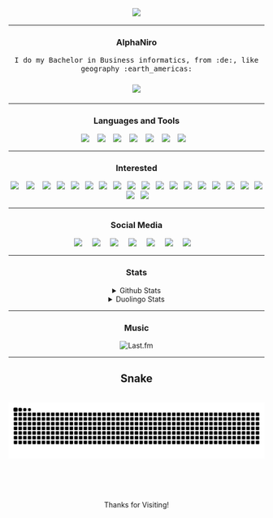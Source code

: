 <p align="center">
     <img src="https://readme-typing-svg.herokuapp.com?font=Fira+Code&weight=700&size=28&letterSpacing=big&duration=3000&pause=500&color=0ED7F3&background=FF541900&center=true&vCenter=true&width=500&height=70&lines=Welcome+To+Planet+Earth+%F0%9F%8C%8E;Nice+To+Meet+You+%F0%9F%91%8B"
</p>

<hr>

<h3 align="center">AlphaNiro</h3>
<p align="center">
  <samp>I do my Bachelor in Business informatics, from :de:, like geography :earth_americas:</samp>
</p>

<h3 align="center">
<a href="https://visitcount.itsvg.in">
  <img src="https://visitcount.itsvg.in/api?id=A2N1&label=Profile%20Views&color=12&icon=1&pretty=true" />
</a>

<hr>

<h3 align="center">Languages and Tools</h3>
<p align="center">
     <a target="_blank"href="https://www.java.com"><img src="https://img.shields.io/badge/java-%23ED8B00.svg?style=for-the-badge&logo=openjdk&logoColor=white" /></a>&nbsp;&nbsp;&nbsp;
     <a target="_blank"href="https://en.wikipedia.org/wiki/PowerShell"><img src="https://img.shields.io/badge/PowerShell-%235391FE.svg?style=for-the-badge&logo=powershell&logoColor=white" /></a>&nbsp;&nbsp;&nbsp;
     <a target="_blank"href="https://en.wikipedia.org/wiki/Windows_Terminal"><img src="https://img.shields.io/badge/Windows%20Terminal-%234D4D4D.svg?style=for-the-badge&logo=windows-terminal&logoColor=white" /></a>&nbsp;&nbsp;&nbsp;
     <a target="_blank"href="https://www.oracle.com/database/sqldeveloper"><img src="https://img.shields.io/badge/Oracle-F80000?style=for-the-badge&logo=oracle&logoColor=white" /></a>&nbsp;&nbsp;&nbsp;
     <a target="_blank"href="https://en.wikipedia.org/wiki/HTML5"><img src="https://img.shields.io/badge/html5-%23E34F26.svg?style=for-the-badge&logo=html5&logoColor=white" /></a>&nbsp;&nbsp;&nbsp;
     <a target="_blank"href="https://en.wikipedia.org/wiki/Markdown"><img src="https://img.shields.io/badge/markdown-%23000000.svg?style=for-the-badge&logo=markdown&logoColor=white" /></a>&nbsp;&nbsp;&nbsp;   
     <a target="_blank"href="https://spring.io/"><img src="https://img.shields.io/badge/spring-%236DB33F.svg?style=for-the-badge&logo=spring&logoColor=white" /></a>&nbsp;&nbsp;&nbsp;
</p>

<hr>

<h3 align="center">Interested</h3>
<p align="center">
     <img src="https://img.shields.io/badge/c-%2300599C.svg?style=for-the-badge&logo=c&logoColor=white" />&nbsp;&nbsp;&nbsp;
     <img src="https://img.shields.io/badge/c%23-%23239120.svg?style=for-the-badge&logo=csharp&logoColor=white" />&nbsp;&nbsp;&nbsp;
     <img src="https://img.shields.io/badge/c++-%2300599C.svg?style=for-the-badge&logo=c%2B%2B&logoColor=white" />&nbsp;&nbsp;
     <img src="https://img.shields.io/badge/dart-%230175C2.svg?style=for-the-badge&logo=dart&logoColor=white" />&nbsp;&nbsp;
     <img src="https://img.shields.io/badge/elixir-%234B275F.svg?style=for-the-badge&logo=elixir&logoColor=white" />&nbsp;&nbsp;
     <img src="https://img.shields.io/badge/Fortran-%23734F96.svg?style=for-the-badge&logo=fortran&logoColor=white" />&nbsp;&nbsp;
     <img src="https://img.shields.io/badge/go-%2300ADD8.svg?style=for-the-badge&logo=go&logoColor=white" />&nbsp;&nbsp;
     <img src="https://img.shields.io/badge/kotlin-%237F52FF.svg?style=for-the-badge&logo=kotlin&logoColor=white" />&nbsp;&nbsp;
     <img src="https://img.shields.io/badge/javascript-%23323330.svg?style=for-the-badge&logo=javascript&logoColor=%23F7DF1E" />&nbsp;&nbsp;
     <img src="https://img.shields.io/badge/perl-%2339457E.svg?style=for-the-badge&logo=perl&logoColor=white" />&nbsp;&nbsp;
     <img src="https://img.shields.io/badge/php-%23777BB4.svg?style=for-the-badge&logo=php&logoColor=white" />&nbsp;&nbsp;
     <img src="https://img.shields.io/badge/python-3670A0?style=for-the-badge&logo=python&logoColor=ffdd54" />&nbsp;&nbsp;
     <img src="https://img.shields.io/badge/r-%23276DC3.svg?style=for-the-badge&logo=r&logoColor=white" />&nbsp;&nbsp;
     <img src="https://img.shields.io/badge/ruby-%23CC342D.svg?style=for-the-badge&logo=ruby&logoColor=white" />&nbsp;&nbsp;
     <img src="https://img.shields.io/badge/rust-%23000000.svg?style=for-the-badge&logo=rust&logoColor=white" />&nbsp;&nbsp;
     <img src="https://img.shields.io/badge/typescript-%23007ACC.svg?style=for-the-badge&logo=typescript&logoColor=white" />&nbsp;&nbsp;
     <img src="https://img.shields.io/badge/AWS-%23FF9900.svg?style=for-the-badge&logo=amazon-aws&logoColor=white" />&nbsp;&nbsp;
     <img src="https://img.shields.io/badge/azure-%230072C6.svg?style=for-the-badge&logo=microsoftazure&logoColor=white" />&nbsp;&nbsp;
     <img src="https://img.shields.io/badge/Cloudflare-F38020?style=for-the-badge&logo=Cloudflare&logoColor=white" />&nbsp;&nbsp;
     <img src="https://img.shields.io/badge/Render-%46E3B7.svg?style=for-the-badge&logo=render&logoColor=white" />&nbsp;&nbsp;
</p>

<hr>

<h3 align="center">Social Media</h3>
<p align="center">
     <a target="_blank"href="https://discordapp.com/users/379676311263641603"><img src="https://img.shields.io/badge/Discord-%235865F2.svg?style=for-the-badge&logo=discord&logoColor=white" /></a>&nbsp;&nbsp;&nbsp;&nbsp;
     <a target="_blank"href="Link"><img src="https://img.shields.io/badge/Instagram-%23E4405F.svg?style=for-the-badge&logo=Instagram&logoColor=white" /></a>&nbsp;&nbsp;&nbsp;&nbsp;
     <a target="_blank"href="Link"><img src="https://img.shields.io/badge/linkedin-%230077B5.svg?&style=for-the-badge&logo=linkedin&logoColor=white" /></a>&nbsp;&nbsp;&nbsp;&nbsp;
     <a target="_blank"href="https://leetcode.com/u/A2N1/"><img src="https://img.shields.io/badge/LeetCode-000000?style=for-the-badge&logo=LeetCode&logoColor=#d16c06" /></a>&nbsp;&nbsp;&nbsp;&nbsp;
     <a href="Link"><img src="https://img.shields.io/badge/gmail-%23D14836.svg?&style=for-the-badge&logo=gmail&logoColor=white" /></a>&nbsp;&nbsp;&nbsp;&nbsp;
     <a target="_blank"href="https://de.duolingo.com/profile/AlphaNiro"><img src="https://img.shields.io/badge/Duolingo-%234DC730.svg?style=for-the-badge&logo=Duolingo&logoColor=white" /></a>&nbsp;&nbsp;&nbsp;&nbsp;
     <a target="_blank"href="https://steamcommunity.com/id/AlphaNiro/"><img src="https://img.shields.io/badge/steam-%23000000.svg?style=for-the-badge&logo=steam&logoColor=white" /></a>&nbsp;&nbsp;&nbsp;&nbsp;
</p>

<hr>

<h3 align="center">Stats</h3>
<div align=center>
<details>
     <summary>
     Github Stats
     </summary>
     <br />
     <img width=440 height=200 src="https://streak-stats.demolab.com?user=A2N1&theme=tokyonight&border_radius=10&card_width=440&card_height=200" alt="GitHub Streak" /></a>
     <img width=440 height=200 src="https://github-readme-stats.vercel.app/api/top-langs/?username=A2N1&layout=compact&theme=tokyonight" alt="Top Languages">
     <img width=440 height=200 src="https://github-readme-stats.vercel.app/api?username=A2N1&&rank_icon=github&theme=tokyonight&hide_border=false&include_all_commits=true&count_private=true&show_icons=true" alt="GitHub Stats">
</details>
</div>

<div align=center>
<details>
    <summary>
    Duolingo Stats
    </summary>
    <br />
    <img src="https://duolingo-stats-card.vercel.app/api?username=AlphaNiro&theme=tokyonight&sort=xp" alt="Duolingo Stats"/>
</details>
</div>

<hr>

<h3 align="center">Music</h3>
<div align=center>
     <img src="https://github-readme-lastfm-stats.netlify.app/.netlify/functions/card?user=AlphaNiro&theme=dark&show_scrobbles=true" alt="Last.fm"/>

<!-- 
Readme Typing SVG: https://github.com/denvercoder1/readme-typing-svg           license: MIT License
Badgets: https://github.com/Ileriayo/markdown-badges                           license: MIT License
VisitCount: https://github.com/VishwaGauravIn/visit-count-pro                  license: No License
GitHub Stats: https://github.com/anuraghazra/github-readme-stats               license: MIT License
Duolingo Stats: https://github.com/KevzPeter/Duolingo-Stats-Card               license: No License
Last.fm: https://github.com/rafaelwi/github-readme-lastfm-stats                license: MIT License
-->
<hr>

<div align="center">
  <h2> Snake </h2>
  <br>
  <img alt="snake eating my contributions" src="https://raw.githubusercontent.com/A2N1/A2N1/output/github-contribution-grid-snake.svg" />
  
  <br/><br/><br/>
</div>


Thanks for Visiting!
